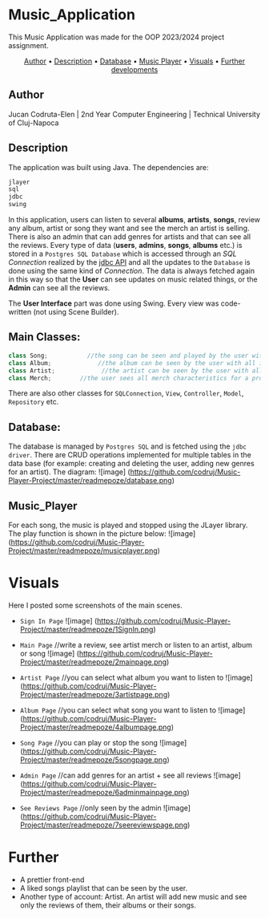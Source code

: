 # Music_Application 

This Music Application was made for the OOP 2023/2024 project assignment.

<p align="center">
  <a href="#Author">Author</a> •
  <a href="#Description">Description</a> •
  <a href="#Database">Database</a> •
  <a href="#Music_Player">Music Player</a> •
  <a href="#Visuals">Visuals</a> •
  <a href="#Further">Further developments</a>
</p>


## Author 
Jucan Codruta-Elen | 2nd Year Computer Engineering | Technical University of Cluj-Napoca

## Description
The application was built using Java. The dependencies are:
```bash
jlayer
sql
jdbc
swing
```
In this application, users can listen to several **albums**, **artists**, **songs**, review any album, artist or song they want and see the merch an artist is selling.
There is also an admin that can add genres for artists and that can see all the reviews.
Every type of data (**users**, **admins**, **songs**, **albums** etc.) is stored in a `Postgres SQL Database` which is accessed through an _SQL Connection_ realized by the [jdbc API](https://en.wikipedia.org/wiki/Java_Database_Connectivity) and all the updates to the `Database` is done using the same kind of _Connection_. The data is always fetched again in this way so that the **User** can see updates on music related things, or the **Admin** can see all the reviews.

The **User Interface** part was done using Swing. Every view was code-written (not using Scene Builder).

**Main Classes:**
-
```java
class Song;           //the song can be seen and played by the user with all its details displayed
class Album;             //the album can be seen by the user with all its songs displayed
class Artist;             //the artist can be seen by the user with all its albums and genres displayed
class Merch;        //the user sees all merch characteristics for a product
```
There are also other classes for `SQLConnection`, `View`, `Controller`, `Model`, `Repository` etc.

## Database:
The database is managed by `Postgres SQL` and is fetched using the `jdbc driver`. There are CRUD operations implemented for multiple tables in the data base (for example: creating and deleting the user, adding new genres for an artist).
The diagram:
![image] (https://github.com/codruj/Music-Player-Project/master/readmepoze/database.png)

## Music_Player
For each song, the music is played and stopped using the JLayer library. The play function is shown in the picture below:
![image] (https://github.com/codruj/Music-Player-Project/master/readmepoze/musicplayer.png)

# Visuals

Here I posted some screenshots of the main scenes.

- `Sign In Page`
![image] (https://github.com/codruj/Music-Player-Project/master/readmepoze/1SignIn.png)

- `Main Page` //write a review, see artist merch or listen to an artist, album or song
![image] (https://github.com/codruj/Music-Player-Project/master/readmepoze/2mainpage.png)

- `Artist Page` //you can select what album you want to listen to
![image] (https://github.com/codruj/Music-Player-Project/master/readmepoze/3artistpage.png)

- `Album Page` //you can select what song you want to listen to
![image] (https://github.com/codruj/Music-Player-Project/master/readmepoze/4albumpage.png)

- `Song Page` //you can play or stop the song
![image] (https://github.com/codruj/Music-Player-Project/master/readmepoze/5songpage.png)

- `Admin Page` //can add genres for an artist + see all reviews
![image] (https://github.com/codruj/Music-Player-Project/master/readmepoze/6adminmainpage.png)

- `See Reviews Page` //only seen by the admin
![image] (https://github.com/codruj/Music-Player-Project/master/readmepoze/7seereviewspage.png)

# Further

- A prettier front-end
- A liked songs playlist that can be seen by the user.
- Another type of account: Artist. An artist will add new music and see only the reviews of them, their albums or their songs.
